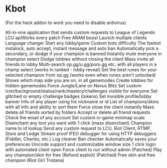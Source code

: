 # Kbot
(For the hack addon to work you need to disable antivirus)


All-in-one application that sends custom requests to League of Legends LCU apiWorks every patch
Free ARAM boost
Launch multiple clients
Language changer
Start any lobby/game
Custom bots difficulty
The fastest instalock, auto accept, instant message and auto ban
Automatically pick a secondary, or dodge if your champion is banned
Instantly mute everyone in champion select
Dodge lobbies without closing the client
Mass invite all friends to lobby
Multi-search op.gg/u.gg/poro.gg etc. with all players in a champ select (works in ranked - lobby reveal)
Set the best runes for your selected champion from op.gg (works even when runes aren't unlocked)
Shows which map side you are on, in all gamemodes
Create lobbies for hidden gamemodes
Force Jungle/Lane on Nexus Blitz
Set custom icon/background/status/rank/mastery/challenges visible for everyone
Set glitched or empty challenge badges (tokens)
Set invisible profile/lobby banner
Info of any player using his nickname or id
List of champions/skins with all info and ability to sort them
Force close the client instantly
Mass delete all friends sorted by folders
Accept or delete all friend requests
Check the email of any account
Set custom in-game minimap scale
Disenchant any loot you want with 1 click (mass disenchant)
Champion name to id lookup
Send any custom request to LCU, Riot Client, RTMP, Store and Ledge
Stream proof
IFEO debugger for using HTTP debuggers (Fiddler, Charles, etc.)
Log cleaner
Ban checker
Automatically saves your preferences
Unicode support and customizable window size
1 click login with automated client open
Force client to run without admin
(Patched) Play any champion/skin for free (Refund exploit)
(Patched) Free skin and free champion (Riot Girl Tristana)
